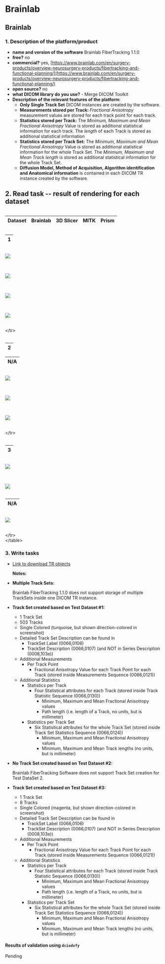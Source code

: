 # Brainlab

## Brainlab

### 1. Description of the platform/product

* **name and version of the software** Brainlab FiberTracking 1.1.0
* **free?** no
* **commercial?** yes, [https://www.brainlab.com/en/surgery-products/overview-neurosurgery-products/fibertracking-and-functional-planning/](https://www.brainlab.com/en/surgery-products/overview-neurosurgery-products/fibertracking-and-functional-planning/)
* **open source?** no
* **what DICOM library do you use?** - Merge DICOM Toolkit
* **Description of the relevant features of the platform**:
  * **Only Single Track Set** DICOM instances are created by the software.
  * **Measurements stored per Track:** _Fractional Anisotropy_ measurement values are stored for each track point for each track.
  * **Statistics stored per Track:** The _Minimum, Maximum and Mean Fractional Anisotropy_ Value is stored as additional statistical information for each track. The _length_ of each Track is stored as additional statistical information
  * **Statistics stored per Track Set:** The _Minimum, Maximum and Mean Fractional Anisotropy_ Value is stored as additional statistical information for the whole Track Set. The _Minimum, Maximum and Mean Track length_ is stored as additional statistical information for the whole Track Set.
  * **Diffusion Model, Method of Acquisition, Algorithm identification and Anatomical information** is contained in each DICOM TR instance created by the software.

## 2. Read task -- result of rendering for each dataset

|  |
| :--- |


| **Dataset** | **Brainlab** | **3D Slicer** | **MITK** | **Prism** |
| :--- | :--- | :--- | :--- | :--- |


|  |
| :--- |


  
  

| **1** |
| :--- |


|   |
| :--- |


![](../../.gitbook/assets/brainlab-trackset_dataset1.JPG)

|  |
| :--- |


|   |
| :--- |


![](../../.gitbook/assets/slicer_trackset_dataset1_colored.JPG)

|  |
| :--- |


|   |
| :--- |


![](../../.gitbook/assets/mitk_trackset_dataset1.JPG)

|  |
| :--- |


|   |
| :--- |


![](../../.gitbook/assets/prism_trackset_dataset1.JPG)

|  |
| :--- |


&lt;/tr&gt;

|  |
| :--- |


  
   

| **2** |
| :--- |


|  N/A |
| :--- |


|   |
| :--- |


![](../../.gitbook/assets/slicer_trackset2_loadedbybrainlab.JPG)

|  |
| :--- |


|   |
| :--- |


![](../../.gitbook/assets/mitk_trackset_dataset2.JPG)

|  |
| :--- |


|   |
| :--- |


![](../../.gitbook/assets/prism_trackset_dataset2.JPG)

|  |
| :--- |


  
&lt;/tr&gt;

|  |
| :--- |


  
  

| **3** |
| :--- |


  
  

|   |
| :--- |


![](../../.gitbook/assets/brainlab-trackset_dataset3.JPG)

|  |
| :--- |


|   |
| :--- |


![](../../.gitbook/assets/slicer_trackset3_loadedbybrainlab.JPG)

|  |
| :--- |


|  N/A |
| :--- |


|   |
| :--- |


![](../../.gitbook/assets/prism_trackset_dataset3.JPG)

|  |
| :--- |


&lt;/tr&gt;  
&lt;/table&gt;

### 3. Write tasks

* [Link to download TR objects](https://www.dropbox.com/sh/gmy2nt1mlfk1k2w/AABlqE8dHd6PUWd5upKZ-Dtua/BrainLab?dl=0)

  **Notes:**

* **Multiple Track Sets**:

  Brainlab FiberTracking 1.1.0 does not support storage of multiple TrackSets inside one DICOM TR instance.

* **Track Set created based on Test Dataset \#1:**
  * 1 Track Set
  * 503 Tracks
  * Single Colored \(turquoise, but shown direction-colored in screenshot\)
  * Detailed Track Set Description can be found in    
    * TrackSet Label       \(0066,0106\)
    * TrackSet Description \(0066,0107\) \(and NOT in Series Description \(0008,103e\)\)
  * Additional Measurements
    * Per Track Point
      * Fractional Anisotropy Value for each Track Point for each Track  \(stored inside Measurements Sequence \(0066,0121\)\)
  * Additional Statistics
    * Statistics per Track
      * Four Statistical attributes for each Track \(stored inside Track Statistic Sequence \(0066,0130\)\)
        * Minimum, Maximum and Mean Fractional Anisotropy values  
        * Path length \(i.e. length of a Track, no units, but is millimeter\)     
    * Statistics per Track Set
      * Six Statistical attributes for the whole Track Set \(stored inside Track Set Statistics Sequence \(0066,0124\)\)
        * Minimum, Maximum and Mean Fractional Anisotropy values  
        * Minimum, Maximum and Mean Track lengths \(no units, but is millimeter\)
* **No Track Set created based on Test Dataset \#2:**

  Brainlab FiberTracking Software does not support Track Set creation for Test DataSet 2.

* **Track Set created based on Test Dataset \#3:**
  * 1 Track Set
  * 8 Tracks
  * Single Colored \(magenta, but shown direction-colored in screenshot\)
  * Detailed Track Set Description can be found in
    * TrackSet Label       \(0066,0106\)
    * TrackSet Description \(0066,0107\) \(and NOT in Series Description \(0008,103e\)\)
  * Additional Measurements
    * Per Track Point
      * Fractional Anisotropy Value for each Track Point for each Track  \(stored inside Measurements Sequence \(0066,0121\)\)    
  * Additional Statistics
    * Statistics per Track
      * Four Statistical attributes for each Track \(stored inside Track Statistic Sequence \(0066,0130\)\)
        * Minimum, Maximum and Mean Fractional Anisotropy values  
        * Path length \(i.e. length of a Track, no units, but is millimeter\)  
    * Statistics per Track Set
      * Six Statistical attributes for the whole Track Set \(stored inside Track Set Statistics Sequence \(0066,0124\)\)
        * Minimum, Maximum and Mean Fractional Anisotropy values  
        * Minimum, Maximum and Mean Track lengths \(no units, but is millimeter\)

#### Results of validation using `dciodvfy`

Pending

